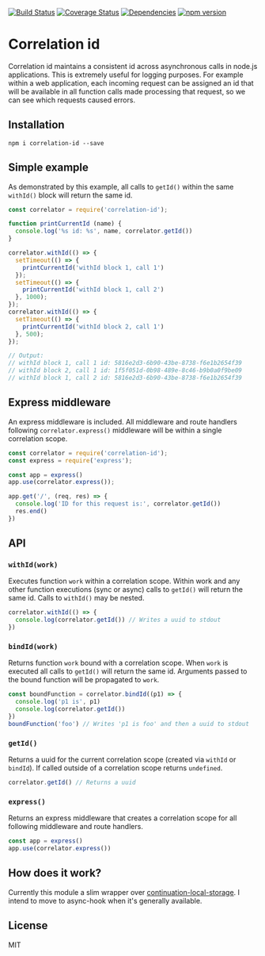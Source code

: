 [![Build Status](https://travis-ci.org/toboid/correlation-id.svg?branch=master)](https://travis-ci.org/toboid/correlation-id)
[![Coverage Status](https://coveralls.io/repos/github/toboid/correlation-id/badge.svg?branch=master)](https://coveralls.io/github/toboid/correlation-id?branch=master)
[![Dependencies](https://david-dm.org/toboid/correlation-id.svg)](https://github.com/toboid/correlation-id/blob/master/package.json)
[![npm version](https://badge.fury.io/js/correlation-id.svg)](https://badge.fury.io/js/correlation-id)

# Correlation id
Correlation id maintains a consistent id across asynchronous calls in node.js applications.
This is extremely useful for logging purposes. For example within a web application, each incoming request can be assigned an id that will be available in all function calls made processing that request, so we can see which requests caused errors.

## Installation
```shell
npm i correlation-id --save
```

## Simple example
As demonstrated by this example, all calls to `getId()` within the same `withId()` block will return the same id.
``` javascript
const correlator = require('correlation-id');

function printCurrentId (name) {
  console.log('%s id: %s', name, correlator.getId())
}

correlator.withId(() => {
  setTimeout(() => {
    printCurrentId('withId block 1, call 1')
  });
  setTimeout(() => {
    printCurrentId('withId block 1, call 2')
  }, 1000);
});
correlator.withId(() => {
  setTimeout(() => {
    printCurrentId('withId block 2, call 1')
  }, 500);
});

// Output:
// withId block 1, call 1 id: 5816e2d3-6b90-43be-8738-f6e1b2654f39
// withId block 2, call 1 id: 1f5f051d-0b98-489e-8c46-b9b0a0f9be09
// withId block 1, call 2 id: 5816e2d3-6b90-43be-8738-f6e1b2654f39
```

## Express middleware
An express middleware is included. All middleware and route handlers following `correlator.express()` middleware will be within a single correlation scope.

```javascript
const correlator = require('correlation-id');
const express = require('express');

const app = express()
app.use(correlator.express());

app.get('/', (req, res) => {
  console.log('ID for this request is:', correlator.getId())
  res.end()
})
```

## API
### `withId(work)`
Executes function `work` within a correlation scope. Within work and any other function executions (sync or async) calls to `getId()` will return the same id.
Calls to `withId()` may be nested.

```javascript
correlator.withId(() => {
  console.log(correlator.getId()) // Writes a uuid to stdout
})
```

### `bindId(work)`
Returns function `work` bound with a correlation scope. When `work` is executed all calls to `getId()` will return the same id. Arguments passed to the bound function will be propagated to `work`.

```javascript
const boundFunction = correlator.bindId((p1) => {
  console.log('p1 is', p1)
  console.log(correlator.getId())
})
boundFunction('foo') // Writes 'p1 is foo' and then a uuid to stdout
```

### `getId()`
Returns a uuid for the current correlation scope (created via `withId` or `bindId`). If called outside of a correlation scope returns `undefined`.

```javascript
correlator.getId() // Returns a uuid
```

### `express()`
Returns an express middleware that creates a correlation scope for all following middleware and route handlers.

```javascript
const app = express()
app.use(correlator.express())
```

## How does it work?
Currently this module a slim wrapper over [continuation-local-storage](https://github.com/othiym23/node-continuation-local-storage). I intend to move to async-hook when it's generally available.

## License
MIT